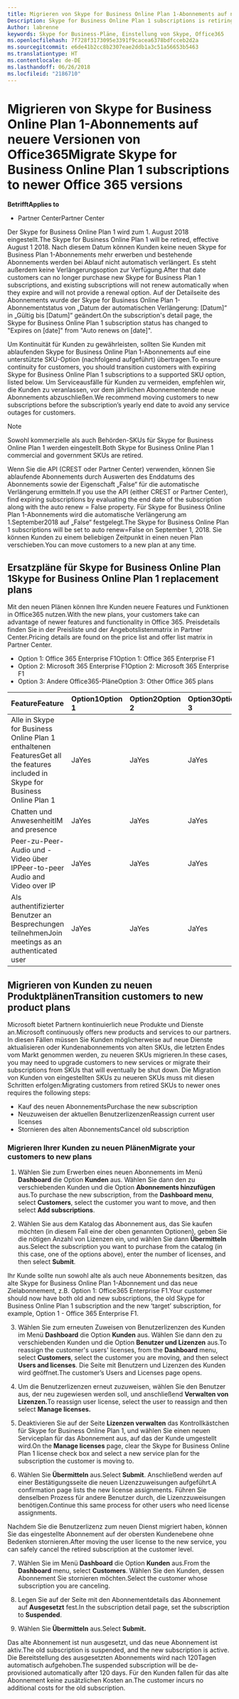 ```yaml
---
title: Migrieren von Skype for Business Online Plan 1-Abonnements auf neuere Versionen von Office365 | Partner Center
Description: Skype for Business Online Plan 1 subscriptions is retiring.
Author: labrenne
keywords: Skype for Business-Pläne, Einstellung von Skype, Office365
ms.openlocfilehash: 7f728f3173095e3391f9cacea6378bdfcceb2d2a
ms.sourcegitcommit: e6de41b2cc8b2307eae2ddb1a3c51a56653b5463
ms.translationtype: HT
ms.contentlocale: de-DE
ms.lasthandoff: 06/26/2018
ms.locfileid: "2186710"
---
```

# <a name="migrate-skype-for-business-online-plan-1-subscriptions-to-newer-office-365-versions"></a><span data-ttu-id="9665b-103">Migrieren von Skype for Business Online Plan 1-Abonnements auf neuere Versionen von Office365</span><span class="sxs-lookup"><span data-stu-id="9665b-103">Migrate Skype for Business Online Plan 1 subscriptions to newer Office 365 versions</span></span>

**<span data-ttu-id="9665b-104">Betrifft</span><span class="sxs-lookup"><span data-stu-id="9665b-104">Applies to</span></span>**

- <span data-ttu-id="9665b-105">Partner Center</span><span class="sxs-lookup"><span data-stu-id="9665b-105">Partner Center</span></span>

<span data-ttu-id="9665b-106">Der Skype for Business Online Plan 1 wird zum 1. August 2018 eingestellt.</span><span class="sxs-lookup"><span data-stu-id="9665b-106">The Skype for Business Online Plan 1 will be retired, effective August 1 2018.</span></span> <span data-ttu-id="9665b-107">Nach diesem Datum können Kunden keine neuen Skype for Business Plan 1-Abonnements mehr erwerben und bestehende Abonnements werden bei Ablauf nicht automatisch verlängert. Es steht außerdem keine Verlängerungsoption zur Verfügung.</span><span class="sxs-lookup"><span data-stu-id="9665b-107">After that date customers can no longer purchase new Skype for Business Plan 1 subscriptions, and existing subscriptions will not renew automatically when they expire and will not provide a renewal option.</span></span> <span data-ttu-id="9665b-108">Auf der Detailseite des Abonnements wurde der Skype for Business Online Plan 1-Abonnementstatus von „Datum der automatischen Verlängerung: [Datum]“ in „Gültig bis [Datum]“ geändert.</span><span class="sxs-lookup"><span data-stu-id="9665b-108">On the subscription's detail page, the Skype for Business Online Plan 1 subscription status has changed to "Expires on [date]" from "Auto renews on [date]".</span></span>  

<span data-ttu-id="9665b-109">Um Kontinuität für Kunden zu gewährleisten, sollten Sie Kunden mit ablaufenden Skype for Business Online Plan 1-Abonnements auf eine unterstützte SKU-Option (nachfolgend aufgeführt) übertragen.</span><span class="sxs-lookup"><span data-stu-id="9665b-109">To ensure continuity for customers, you should transition customers with expiring Skype for Business Online Plan 1 subscriptions to a supported SKU option, listed below.</span></span> <span data-ttu-id="9665b-110">Um Serviceausfälle für Kunden zu vermeiden, empfehlen wir, die Kunden zu veranlassen, vor dem jährlichen Abonnementende neue Abonnements abzuschließen.</span><span class="sxs-lookup"><span data-stu-id="9665b-110">We recommend moving customers to new subscriptions before the subscription’s yearly end date to avoid any service outages for customers.</span></span> 

>[!NOTE]
><span data-ttu-id="9665b-111">Sowohl kommerzielle als auch Behörden-SKUs für Skype for Business Online Plan 1 werden eingestellt.</span><span class="sxs-lookup"><span data-stu-id="9665b-111">Both Skype for Business Online Plan 1 commercial and government SKUs are retired.</span></span>

<span data-ttu-id="9665b-112">Wenn Sie die API (CREST oder Partner Center) verwenden, können Sie ablaufende Abonnements durch Auswerten des Enddatums des Abonnements sowie der Eigenschaft „False“ für die automatische Verlängerung ermitteln.</span><span class="sxs-lookup"><span data-stu-id="9665b-112">If you use the API (either CREST or Partner Center), find expiring subscriptions by evaluating the end date of the subscription along with the auto renew = False property.</span></span> <span data-ttu-id="9665b-113">Für Skype for Business Online Plan 1-Abonnements wird die automatische Verlängerung am 1.September2018 auf „False“ festgelegt.</span><span class="sxs-lookup"><span data-stu-id="9665b-113">The Skype for Business Online Plan 1 subscriptions will be set to auto renew=False on September 1, 2018.</span></span> <span data-ttu-id="9665b-114">Sie können Kunden zu einem beliebigen Zeitpunkt in einen neuen Plan verschieben.</span><span class="sxs-lookup"><span data-stu-id="9665b-114">You can move customers to a new plan at any time.</span></span> 

## <a name="skype-for-business-online-plan-1-replacement-plans"></a><span data-ttu-id="9665b-115">Ersatzpläne für Skype for Business Online Plan 1</span><span class="sxs-lookup"><span data-stu-id="9665b-115">Skype for Business Online Plan 1 replacement plans</span></span>

<span data-ttu-id="9665b-116">Mit den neuen Plänen können Ihre Kunden neuere Features und Funktionen in Office365 nutzen.</span><span class="sxs-lookup"><span data-stu-id="9665b-116">With the new plans, your customers take can advantage of newer features and functionality in Office 365.</span></span> <span data-ttu-id="9665b-117">Preisdetails finden Sie in der Preisliste und der Angebotslistenmatrix in Partner Center.</span><span class="sxs-lookup"><span data-stu-id="9665b-117">Pricing details are found on the price list and offer list matrix in Partner Center.</span></span> 

- <span data-ttu-id="9665b-118">Option 1: Office 365 Enterprise F1</span><span class="sxs-lookup"><span data-stu-id="9665b-118">Option 1: Office 365 Enterprise F1</span></span>
- <span data-ttu-id="9665b-119">Option 2: Microsoft 365 Enterprise F1</span><span class="sxs-lookup"><span data-stu-id="9665b-119">Option 2: Microsoft 365 Enterprise F1</span></span>
- <span data-ttu-id="9665b-120">Option 3: Andere Office365-Pläne</span><span class="sxs-lookup"><span data-stu-id="9665b-120">Option 3: Other Office 365 plans</span></span>

|**<span data-ttu-id="9665b-121">Feature</span><span class="sxs-lookup"><span data-stu-id="9665b-121">Feature</span></span>**    |**<span data-ttu-id="9665b-122">Option1</span><span class="sxs-lookup"><span data-stu-id="9665b-122">Option 1</span></span>**   |**<span data-ttu-id="9665b-123">Option2</span><span class="sxs-lookup"><span data-stu-id="9665b-123">Option 2</span></span>**   |**<span data-ttu-id="9665b-124">Option3</span><span class="sxs-lookup"><span data-stu-id="9665b-124">Option 3</span></span>**   |
|:-----------------|:-----------------|:-------------|:------------|
|<span data-ttu-id="9665b-125">Alle in Skype for Business Online Plan 1 enthaltenen Features</span><span class="sxs-lookup"><span data-stu-id="9665b-125">Get all the features included in Skype for Business Online Plan 1</span></span>|<span data-ttu-id="9665b-126">Ja</span><span class="sxs-lookup"><span data-stu-id="9665b-126">Yes</span></span>   |<span data-ttu-id="9665b-127">Ja</span><span class="sxs-lookup"><span data-stu-id="9665b-127">Yes</span></span>   |<span data-ttu-id="9665b-128">Ja</span><span class="sxs-lookup"><span data-stu-id="9665b-128">Yes</span></span>   |
|<span data-ttu-id="9665b-129">Chatten und Anwesenheit</span><span class="sxs-lookup"><span data-stu-id="9665b-129">IM and presence</span></span> |<span data-ttu-id="9665b-130">Ja</span><span class="sxs-lookup"><span data-stu-id="9665b-130">Yes</span></span>   |<span data-ttu-id="9665b-131">Ja</span><span class="sxs-lookup"><span data-stu-id="9665b-131">Yes</span></span>   |<span data-ttu-id="9665b-132">Ja</span><span class="sxs-lookup"><span data-stu-id="9665b-132">Yes</span></span>   |
|<span data-ttu-id="9665b-133">Peer-zu-Peer-Audio und -Video über IP</span><span class="sxs-lookup"><span data-stu-id="9665b-133">Peer-to-peer Audio and Video over IP</span></span>|<span data-ttu-id="9665b-134">Ja</span><span class="sxs-lookup"><span data-stu-id="9665b-134">Yes</span></span>   |<span data-ttu-id="9665b-135">Ja</span><span class="sxs-lookup"><span data-stu-id="9665b-135">Yes</span></span>   |<span data-ttu-id="9665b-136">Ja</span><span class="sxs-lookup"><span data-stu-id="9665b-136">Yes</span></span>   
|<span data-ttu-id="9665b-137">Als authentifizierter Benutzer an Besprechungen teilnehmen</span><span class="sxs-lookup"><span data-stu-id="9665b-137">Join meetings as an authenticated user</span></span>| <span data-ttu-id="9665b-138">Ja</span><span class="sxs-lookup"><span data-stu-id="9665b-138">Yes</span></span>   |<span data-ttu-id="9665b-139">Ja</span><span class="sxs-lookup"><span data-stu-id="9665b-139">Yes</span></span>   |<span data-ttu-id="9665b-140">Ja</span><span class="sxs-lookup"><span data-stu-id="9665b-140">Yes</span></span>   |

## <a name="transition-customers-to-new-product-plans"></a><span data-ttu-id="9665b-141">Migrieren von Kunden zu neuen Produktplänen</span><span class="sxs-lookup"><span data-stu-id="9665b-141">Transition customers to new product plans</span></span>

<span data-ttu-id="9665b-142">Microsoft bietet Partnern kontinuierlich neue Produkte und Dienste an.</span><span class="sxs-lookup"><span data-stu-id="9665b-142">Microsoft continuously offers new products and services to our partners.</span></span> <span data-ttu-id="9665b-143">In diesen Fällen müssen Sie Kunden möglicherweise auf neue Dienste aktualisieren oder Kundenabonnements von alten SKUs, die letzten Endes vom Markt genommen werden, zu neueren SKUs migrieren.</span><span class="sxs-lookup"><span data-stu-id="9665b-143">In these cases, you may need to upgrade customers to new services or migrate their subscriptions from SKUs that will eventually be shut down.</span></span> <span data-ttu-id="9665b-144">Die Migration von Kunden von eingestellten SKUs zu neueren SKUs muss mit diesen Schritten erfolgen:</span><span class="sxs-lookup"><span data-stu-id="9665b-144">Migrating customers from retired SKUs to newer ones requires the following steps:</span></span>

- <span data-ttu-id="9665b-145">Kauf des neuen Abonnements</span><span class="sxs-lookup"><span data-stu-id="9665b-145">Purchase the new subscription</span></span>
- <span data-ttu-id="9665b-146">Neuzuweisen der aktuellen Benutzerlizenzen</span><span class="sxs-lookup"><span data-stu-id="9665b-146">Reassign current user licenses</span></span>
- <span data-ttu-id="9665b-147">Stornieren des alten Abonnements</span><span class="sxs-lookup"><span data-stu-id="9665b-147">Cancel old subscription</span></span>

### <a name="migrate-your-customers-to-new-plans"></a><span data-ttu-id="9665b-148">Migrieren Ihrer Kunden zu neuen Plänen</span><span class="sxs-lookup"><span data-stu-id="9665b-148">Migrate your customers to new plans</span></span>

1. <span data-ttu-id="9665b-149">Wählen Sie zum Erwerben eines neuen Abonnements im Menü **Dashboard** die Option **Kunden** aus. Wählen Sie dann den zu verschiebenden Kunden und die Option **Abonnements hinzufügen** aus.</span><span class="sxs-lookup"><span data-stu-id="9665b-149">To purchase the new subscription, from the **Dashboard menu**, select **Customers**, select the customer you want to move, and then select **Add subscriptions**.</span></span>

2. <span data-ttu-id="9665b-150">Wählen Sie aus dem Katalog das Abonnement aus, das Sie kaufen möchten (in diesem Fall eine der oben genannten Optionen), geben Sie die nötigen Anzahl von Lizenzen ein, und wählen Sie dann **Übermitteln** aus.</span><span class="sxs-lookup"><span data-stu-id="9665b-150">Select the subscription you want to purchase from the catalog (in this case, one of the options above), enter the number of licenses, and then select **Submit**.</span></span> 

<span data-ttu-id="9665b-151">Ihr Kunde sollte nun sowohl alte als auch neue Abonnements besitzen, das alte Skype for Business Online Plan 1-Abonnement und das neue Zielabonnement, z.B. Option 1: Office365 Enterprise F1.</span><span class="sxs-lookup"><span data-stu-id="9665b-151">Your customer should now have both old and new subscriptions, the old Skype for Business Online Plan 1  subscription and the new ‘target’ subscription, for example, Option 1 - Office 365 Enterprise F1.</span></span>

3. <span data-ttu-id="9665b-152">Wählen Sie zum erneuten Zuweisen von Benutzerlizenzen des Kunden im Menü **Dashboard** die Option **Kunden** aus. Wählen Sie dann den zu verschiebenden Kunden und die Option **Benutzer und Lizenzen** aus.</span><span class="sxs-lookup"><span data-stu-id="9665b-152">To reassign the customer's users' licenses, from the **Dashboard** menu, select **Customers**, select the customer you are moving, and then select **Users and licenses**.</span></span> <span data-ttu-id="9665b-153">Die Seite mit Benutzern und Lizenzen des Kunden wird geöffnet.</span><span class="sxs-lookup"><span data-stu-id="9665b-153">The customer’s Users and Licenses page opens.</span></span>

4. <span data-ttu-id="9665b-154">Um die Benutzerlizenzen erneut zuzuweisen, wählen Sie den Benutzer aus, der neu zugewiesen werden soll, und anschließend **Verwalten von Lizenzen.**</span><span class="sxs-lookup"><span data-stu-id="9665b-154">To reassign user license, select the user to reassign and then select **Manage licenses.**</span></span>

5. <span data-ttu-id="9665b-155">Deaktivieren Sie auf der Seite **Lizenzen verwalten** das Kontrollkästchen für Skype for Business Online Plan 1, und wählen Sie einen neuen Serviceplan für das Abonnement aus, auf das der Kunde umgestellt wird.</span><span class="sxs-lookup"><span data-stu-id="9665b-155">On the **Manage licenses** page, clear the Skype for Business Online Plan 1 license check box and select a new service plan for the subscription the customer is moving to.</span></span>

6. <span data-ttu-id="9665b-156">Wählen Sie **Übermitteln** aus.</span><span class="sxs-lookup"><span data-stu-id="9665b-156">Select **Submit**.</span></span> <span data-ttu-id="9665b-157">Anschließend werden auf einer Bestätigungsseite die neuen Lizenzzuweisungen aufgeführt.</span><span class="sxs-lookup"><span data-stu-id="9665b-157">A confirmation page lists the new license assignments.</span></span> <span data-ttu-id="9665b-158">Führen Sie denselben Prozess für andere Benutzer durch, die Lizenzzuweisungen benötigen.</span><span class="sxs-lookup"><span data-stu-id="9665b-158">Continue this same process for other users who need license assignments.</span></span>

<span data-ttu-id="9665b-159">Nachdem Sie die Benutzerlizenz zum neuen Dienst migriert haben, können Sie das eingestellte Abonnement auf der obersten Kundenebene ohne Bedenken stornieren.</span><span class="sxs-lookup"><span data-stu-id="9665b-159">After moving the user license to the new service, you can safely cancel the retired subscription at the customer level.</span></span>

7. <span data-ttu-id="9665b-160">Wählen Sie im Menü **Dashboard** die Option **Kunden** aus.</span><span class="sxs-lookup"><span data-stu-id="9665b-160">From the **Dashboard** menu, select **Customers**.</span></span> <span data-ttu-id="9665b-161">Wählen Sie den Kunden, dessen Abonnement Sie stornieren möchten.</span><span class="sxs-lookup"><span data-stu-id="9665b-161">Select the customer whose subscription you are canceling.</span></span>

8. <span data-ttu-id="9665b-162">Legen Sie auf der Seite mit den Abonnementdetails das Abonnement auf **Ausgesetzt** fest.</span><span class="sxs-lookup"><span data-stu-id="9665b-162">In the subscription detail page, set the subscription to **Suspended**.</span></span>

9. <span data-ttu-id="9665b-163">Wählen Sie **Übermitteln** aus.</span><span class="sxs-lookup"><span data-stu-id="9665b-163">Select **Submit.**</span></span>

<span data-ttu-id="9665b-164">Das alte Abonnement ist nun ausgesetzt, und das neue Abonnement ist aktiv.</span><span class="sxs-lookup"><span data-stu-id="9665b-164">The old subscription is suspended, and the new subscription is active.</span></span> <span data-ttu-id="9665b-165">Die Bereitstellung des ausgesetzten Abonnements wird nach 120Tagen automatisch aufgehoben.</span><span class="sxs-lookup"><span data-stu-id="9665b-165">The suspended subscription will be de-provisioned automatically after 120 days.</span></span> <span data-ttu-id="9665b-166">Für den Kunden fallen für das alte Abonnement keine zusätzlichen Kosten an.</span><span class="sxs-lookup"><span data-stu-id="9665b-166">The customer incurs no additional costs for the old subscription.</span></span>

